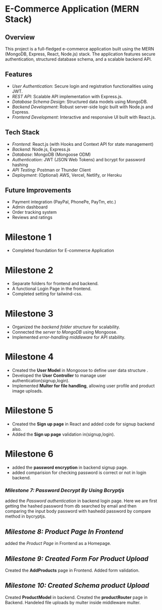 # E-Commerce Application (MERN Stack)

## Overview
This project is a full-fledged e-commerce application built using the MERN (MongoDB, Express, React, Node.js) stack. The application features secure authentication, structured database schema, and a scalable backend API.

## Features
- *User Authentication*: Secure login and registration functionalities using JWT.
- *REST API*: Scalable API implementation with Express.js.
- *Database Schema Design*: Structured data models using MongoDB.
- *Backend Development*: Robust server-side logic built with Node.js and Express.
- *Frontend Development*: Interactive and responsive UI built with React.js.

## Tech Stack
- *Frontend*: React.js (with Hooks and Context API for state management)
- *Backend*: Node.js, Express.js
- *Database*: MongoDB (Mongoose ODM)
- *Authentication*: JWT (JSON Web Tokens) and bcrypt for password hashing
- *API Testing*: Postman or Thunder Client
- *Deployment*: (Optional) AWS, Vercel, Netlify, or Heroku

## Future Improvements
- Payment integration (PayPal, PhonePe, PayTm, etc.)
- Admin dashboard
- Order tracking system
- Reviews and ratings

# Milestone 1

* Completed foundation for E-commerce Application

# Milestone 2

* Separate folders for frontend and backend.
* A functional Login Page in the frontend.
* Completed setting for tailwind-css.

# Milestone 3

* Organized the *backend folder structure* for scalability.
* Connected the *server to MongoDB* using Mongoose.
* Implemented *error-handling middleware* for API stability.

# Milestone 4

* Created the **User Model** in Mongoose to define user data structure .
* Developed the **User Controller** to manage user authentication(signup,login).
* Implemented **Multer for file handling**, allowing user profile and product image uploads.

# Milestone 5

* Created the **Sign up page** in React and added code for signup backend also.
* Added the **Sign up page** validation in(signup,login).

# Milestone 6

* added the **password encryption** in backend signup page.
* added comparision for checking password is correct or not in login backend.

### *Milestone 7: Password Decrypt By Using Bcryptjs*
added the *Password authentication* in backend login page.
Here we are first getting the hashed password from db searched by email and then comparing the input body password with hashedd password by compare method in bycryptjs.


## *Milestone 8: Product Page In Frontend*
added the *Product Page* in Frontend as a Homepage.

## *Milestone 9: Created Form For Product Upload*
Created the **AddProducts** page in Frontend.
Added form validation.

## *Milestone 10: Created Schema product Upload*
Created **ProductModel** in backend.
Created the **productRouter** page in Backend.
Handeled file uploads by multer inside middleware multer.